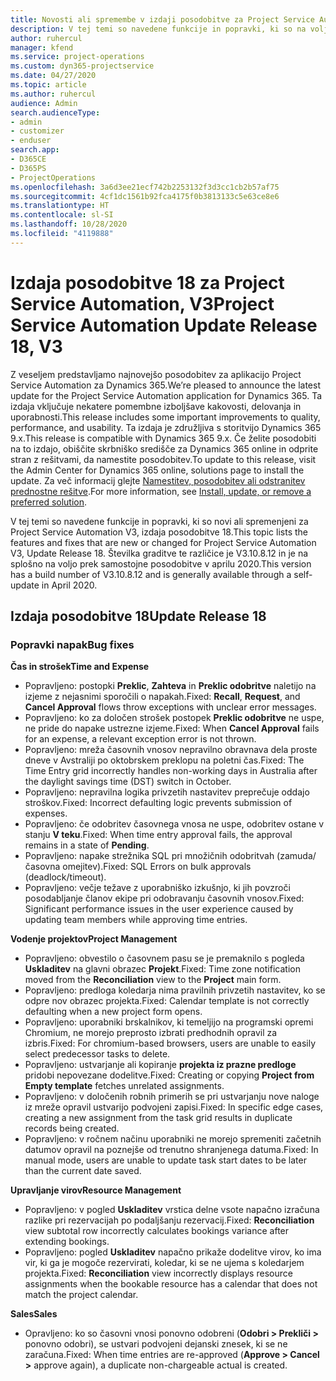 ```yaml
---
title: Novosti ali spremembe v izdaji posodobitve za Project Service Automation 18, V3
description: V tej temi so navedene funkcije in popravki, ki so na voljo za Project Service Automation V3, izdaja posodobitve 18.
author: ruhercul
manager: kfend
ms.service: project-operations
ms.custom: dyn365-projectservice
ms.date: 04/27/2020
ms.topic: article
ms.author: ruhercul
audience: Admin
search.audienceType:
- admin
- customizer
- enduser
search.app:
- D365CE
- D365PS
- ProjectOperations
ms.openlocfilehash: 3a6d3ee21ecf742b2253132f3d3cc1cb2b57af75
ms.sourcegitcommit: 4cf1dc1561b92fca4175f0b3813133c5e63ce8e6
ms.translationtype: HT
ms.contentlocale: sl-SI
ms.lasthandoff: 10/28/2020
ms.locfileid: "4119888"
---
```

# <a name="project-service-automation-update-release-18-v3"></a><span data-ttu-id="9a0bd-103">Izdaja posodobitve 18 za Project Service Automation, V3</span><span class="sxs-lookup"><span data-stu-id="9a0bd-103">Project Service Automation Update Release 18, V3</span></span>

<span data-ttu-id="9a0bd-104">Z veseljem predstavljamo najnovejšo posodobitev za aplikacijo Project Service Automation za Dynamics 365.</span><span class="sxs-lookup"><span data-stu-id="9a0bd-104">We’re pleased to announce the latest update for the Project Service Automation application for Dynamics 365.</span></span> <span data-ttu-id="9a0bd-105">Ta izdaja vključuje nekatere pomembne izboljšave kakovosti, delovanja in uporabnosti.</span><span class="sxs-lookup"><span data-stu-id="9a0bd-105">This release includes some important improvements to quality, performance, and usability.</span></span> <span data-ttu-id="9a0bd-106">Ta izdaja je združljiva s storitvijo Dynamics 365 9.x.</span><span class="sxs-lookup"><span data-stu-id="9a0bd-106">This release is compatible with Dynamics 365 9.x.</span></span> <span data-ttu-id="9a0bd-107">Če želite posodobiti na to izdajo, obiščite skrbniško središče za Dynamics 365 online in odprite stran z rešitvami, da namestite posodobitev.</span><span class="sxs-lookup"><span data-stu-id="9a0bd-107">To update to this release, visit the Admin Center for Dynamics 365 online, solutions page to install the update.</span></span> <span data-ttu-id="9a0bd-108">Za več informacij glejte [Namestitev, posodobitev ali odstranitev prednostne rešitve](https://docs.microsoft.com/power-platform/admin/install-remove-preferred-solution).</span><span class="sxs-lookup"><span data-stu-id="9a0bd-108">For more information, see [Install, update, or remove a preferred solution](https://docs.microsoft.com/power-platform/admin/install-remove-preferred-solution).</span></span>

<span data-ttu-id="9a0bd-109">V tej temi so navedene funkcije in popravki, ki so novi ali spremenjeni za Project Service Automation V3, izdaja posodobitve 18.</span><span class="sxs-lookup"><span data-stu-id="9a0bd-109">This topic lists the features and fixes that are new or changed for Project Service Automation V3, Update Release 18.</span></span> <span data-ttu-id="9a0bd-110">Številka graditve te različice je V3.10.8.12 in je na splošno na voljo prek samostojne posodobitve v aprilu 2020.</span><span class="sxs-lookup"><span data-stu-id="9a0bd-110">This version has a build number of V3.10.8.12 and is generally available through a self-update in April 2020.</span></span>

## <a name="update-release-18"></a><span data-ttu-id="9a0bd-111">Izdaja posodobitve 18</span><span class="sxs-lookup"><span data-stu-id="9a0bd-111">Update Release 18</span></span>

### <a name="bug-fixes"></a><span data-ttu-id="9a0bd-112">Popravki napak</span><span class="sxs-lookup"><span data-stu-id="9a0bd-112">Bug fixes</span></span>

<span data-ttu-id="9a0bd-113">**Čas in strošek**</span><span class="sxs-lookup"><span data-stu-id="9a0bd-113">**Time and Expense**</span></span>

- <span data-ttu-id="9a0bd-114">Popravljeno: postopki **Preklic**, **Zahteva** in **Preklic odobritve** naletijo na izjeme z nejasnimi sporočili o napakah.</span><span class="sxs-lookup"><span data-stu-id="9a0bd-114">Fixed: **Recall**, **Request**, and **Cancel Approval** flows throw exceptions with unclear error messages.</span></span>
- <span data-ttu-id="9a0bd-115">Popravljeno: ko za določen strošek postopek **Preklic odobritve** ne uspe, ne pride do napake ustrezne izjeme.</span><span class="sxs-lookup"><span data-stu-id="9a0bd-115">Fixed: When **Cancel Approval** fails for an expense, a relevant exception error is not thrown.</span></span>
- <span data-ttu-id="9a0bd-116">Popravljeno: mreža časovnih vnosov nepravilno obravnava dela proste dneve v Avstraliji po oktobrskem preklopu na poletni čas.</span><span class="sxs-lookup"><span data-stu-id="9a0bd-116">Fixed: The Time Entry grid incorrectly handles non-working days in Australia after the daylight savings time (DST) switch in October.</span></span>
- <span data-ttu-id="9a0bd-117">Popravljeno: nepravilna logika privzetih nastavitev preprečuje oddajo stroškov.</span><span class="sxs-lookup"><span data-stu-id="9a0bd-117">Fixed: Incorrect defaulting logic prevents submission of expenses.</span></span>
- <span data-ttu-id="9a0bd-118">Popravljeno: če odobritev časovnega vnosa ne uspe, odobritev ostane v stanju **V teku**.</span><span class="sxs-lookup"><span data-stu-id="9a0bd-118">Fixed: When time entry approval fails, the approval remains in a state of **Pending**.</span></span>
- <span data-ttu-id="9a0bd-119">Popravljeno: napake strežnika SQL pri množičnih odobritvah (zamuda/časovna omejitev).</span><span class="sxs-lookup"><span data-stu-id="9a0bd-119">Fixed: SQL Errors on bulk approvals (deadlock/timeout).</span></span>
- <span data-ttu-id="9a0bd-120">Popravljeno: večje težave z uporabniško izkušnjo, ki jih povzroči posodabljanje članov ekipe pri odobravanju časovnih vnosov.</span><span class="sxs-lookup"><span data-stu-id="9a0bd-120">Fixed: Significant performance issues in the user experience caused by updating team members while approving time entries.</span></span>

<span data-ttu-id="9a0bd-121">**Vodenje projektov**</span><span class="sxs-lookup"><span data-stu-id="9a0bd-121">**Project Management**</span></span>

- <span data-ttu-id="9a0bd-122">Popravljeno: obvestilo o časovnem pasu se je premaknilo s pogleda **Uskladitev** na glavni obrazec **Projekt**.</span><span class="sxs-lookup"><span data-stu-id="9a0bd-122">Fixed: Time zone notification moved from the **Reconciliation** view to the **Project** main form.</span></span>
- <span data-ttu-id="9a0bd-123">Popravljeno: predloga koledarja nima pravilnih privzetih nastavitev, ko se odpre nov obrazec projekta.</span><span class="sxs-lookup"><span data-stu-id="9a0bd-123">Fixed: Calendar template is not correctly defaulting when a new project form opens.</span></span>
- <span data-ttu-id="9a0bd-124">Popravljeno: uporabniki brskalnikov, ki temeljijo na programski opremi Chromium, ne morejo preprosto izbrati predhodnih opravil za izbris.</span><span class="sxs-lookup"><span data-stu-id="9a0bd-124">Fixed: For chromium-based browsers, users are unable to easily select predecessor tasks to delete.</span></span>
- <span data-ttu-id="9a0bd-125">Popravljeno: ustvarjanje ali kopiranje **projekta iz prazne predloge** pridobi nepovezane dodelitve.</span><span class="sxs-lookup"><span data-stu-id="9a0bd-125">Fixed: Creating or copying **Project from Empty template** fetches unrelated assignments.</span></span>
- <span data-ttu-id="9a0bd-126">Popravljeno: v določenih robnih primerih se pri ustvarjanju nove naloge iz mreže opravil ustvarijo podvojeni zapisi.</span><span class="sxs-lookup"><span data-stu-id="9a0bd-126">Fixed: In specific edge cases, creating a new assignment from the task grid results in duplicate records being created.</span></span>
- <span data-ttu-id="9a0bd-127">Popravljeno: v ročnem načinu uporabniki ne morejo spremeniti začetnih datumov opravil na poznejše od trenutno shranjenega datuma.</span><span class="sxs-lookup"><span data-stu-id="9a0bd-127">Fixed: In manual mode, users are unable to update task start dates to be later than the current date saved.</span></span>

<span data-ttu-id="9a0bd-128">**Upravljanje virov**</span><span class="sxs-lookup"><span data-stu-id="9a0bd-128">**Resource Management**</span></span>

- <span data-ttu-id="9a0bd-129">Popravljeno: v pogled **Uskladitev** vrstica delne vsote napačno izračuna razlike pri rezervacijah po podaljšanju rezervacij.</span><span class="sxs-lookup"><span data-stu-id="9a0bd-129">Fixed: **Reconciliation** view subtotal row incorrectly calculates bookings variance after extending bookings.</span></span>
- <span data-ttu-id="9a0bd-130">Popravljeno: pogled **Uskladitev** napačno prikaže dodelitve virov, ko ima vir, ki ga je mogoče rezervirati, koledar, ki se ne ujema s koledarjem projekta.</span><span class="sxs-lookup"><span data-stu-id="9a0bd-130">Fixed: **Reconciliation** view incorrectly displays resource assignments when the bookable resource has a calendar that does not match the project calendar.</span></span>

<span data-ttu-id="9a0bd-131">**Sales**</span><span class="sxs-lookup"><span data-stu-id="9a0bd-131">**Sales**</span></span>

- <span data-ttu-id="9a0bd-132">Opravljeno: ko so časovni vnosi ponovno odobreni (**Odobri > Prekliči >** ponovno odobri), se ustvari podvojeni dejanski znesek, ki se ne zaračuna.</span><span class="sxs-lookup"><span data-stu-id="9a0bd-132">Fixed: When time entries are re-approved (**Approve > Cancel >** approve again), a duplicate non-chargeable actual is created.</span></span>
